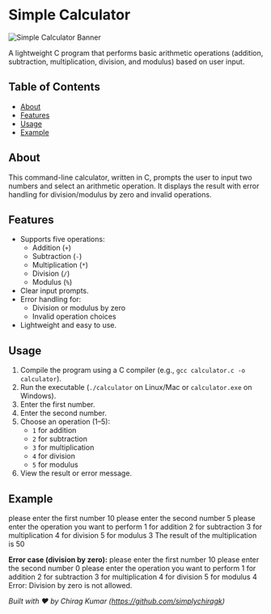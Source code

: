 # Simple Calculator

![Simple Calculator Banner](https://via.placeholder.com/1200x300.png?text=Simple+Calculator)

A lightweight C program that performs basic arithmetic operations (addition, subtraction, multiplication, division, and modulus) based on user input.

## Table of Contents

- [About](#about)
- [Features](#features)
- [Usage](#usage)
- [Example](#example)

## About

This command-line calculator, written in C, prompts the user to input two numbers and select an arithmetic operation. It displays the result with error handling for division/modulus by zero and invalid operations.

## Features

- Supports five operations:
  - Addition (`+`)
  - Subtraction (`-`)
  - Multiplication (`*`)
  - Division (`/`)
  - Modulus (`%`)
- Clear input prompts.
- Error handling for:
  - Division or modulus by zero
  - Invalid operation choices
- Lightweight and easy to use.

## Usage

1. Compile the program using a C compiler (e.g., `gcc calculator.c -o calculator`).
2. Run the executable (`./calculator` on Linux/Mac or `calculator.exe` on Windows).
3. Enter the first number.
4. Enter the second number.
5. Choose an operation (1–5):
   - `1` for addition
   - `2` for subtraction
   - `3` for multiplication
   - `4` for division
   - `5` for modulus
6. View the result or error message.

## Example
please enter the first number
10
please enter the second number
5
please enter the operation you want to perform
1 for addition
2 for subtraction
3 for multiplication
4 for division
5 for modulus
3
The result of the multiplication is 50


**Error case (division by zero):**
please enter the first number
10
please enter the second number
0
please enter the operation you want to perform
1 for addition
2 for subtraction
3 for multiplication
4 for division
5 for modulus
4
Error: Division by zero is not allowed.



*Built with ❤️ by Chirag Kumar (https://github.com/simplychiragk)*
